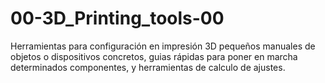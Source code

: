 # 00-3D_Printing_tools-00
 Herramientas para configuración en impresión 3D
 pequeños manuales de objetos o dispositivos concretos,
 guias rápidas para poner en marcha determinados componentes,
 y herramientas de calculo de ajustes.

